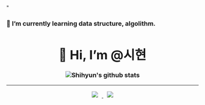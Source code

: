 

<!--
**shihyun-Lee/shihyun-Lee** is a ✨ _special_ ✨ repository because its `README.md` (this file) appears on your GitHub profile.

Here are some ideas to get you started:

- 🔭 I’m currently working on 
- 🌱 I’m currently learning algolithm.
- 👯 I’m looking to collaborate on ...
- 🤔 I’m looking for help with ...
- 💬 Ask me about ...
- 📫 How to reach me: jeenii22@naver.com.
- 😄 Pronouns: ...
- ⚡ Fun fact: ...
-->"
<h3>🌱 I’m currently learning data structure, algolithm. </a>


<div align=center><h1>👋 Hi, I’m @시현 </h1></div>

<div align=center>

![Shihyun's github stats](https://github-readme-stats.vercel.app/api?username=shihyun-Lee&show_icons=true&theme=radical) 



<hr>


</a> <a href="https://www.instagram.com/i_see_hyun__/">
    <img 
        src="http://img.shields.io/badge/-Instagram-black?style=flat&logo=Instagram&link=https://www.instagram.com/i_see_hyun__/"
        style="height : auto; margin-left : 10px; margin-right : 10px;"/>
</a> <a href="jeenii22@naver.com">
    <img 
        src="https://img.shields.io/badge/N-mail-brightgreen?style=flat-square&logo=Naverl&logoColor=green&link=mailto:jeenii22@naver.com"
        style="height : auto; margin-left : 10px; margin-right : 10px;"/>
</a>

</div>
